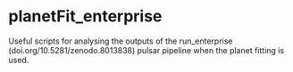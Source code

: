 # planetFit_enterprise
Useful scripts for analysing the outputs of the run_enterprise (doi.org/10.5281/zenodo.8013838) pulsar pipeline when the planet fitting is used.
